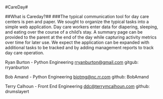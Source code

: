 #CareDay#

##What is Careday?##
###The typical communication tool for day care centers is pen and paper.  We sought to organize the typical tasks into a simple web application.  Day care workers enter data for diapering, sleeping, and eating over the course of a child’s stay. A summary page can be provided to the parent at the end of the day while capturing activity metrics over time for later use. We expect the application can be expanded with additional tasks to be tracked and by adding management reports to track day care operation.

Ryan Burton - Python Engineering
rryanburton@gmail.com
gitgub: rryanburton
 
Bob Amand - Python Engineering
biotmg@nc.rr.com
github: BobAmand
 
Terry Calhoun - Front End Engineering
ddc@terrymcalhoun.com
github: drumslayert